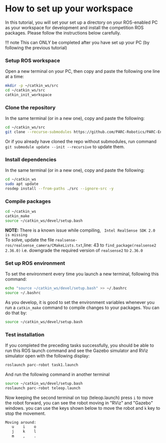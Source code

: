 # How to set up your workspace


In this tutorial, you will set your set up a directory on your ROS-enabled PC as your workspace for development and install the competition ROS packages. Please follow the instructions below carefully.

!!! note
    This can ONLY be completed after you have set up your PC (by following the previous tutorial)

### Setup ROS workspace

<!-- First, we create a new directory in your home directory called `catkin_ws` with a subdirectory `src`. Then we initialize the directory as a catkin workspace. -->

Open a new terminal on your PC, then copy and paste the following one line at a time:
```sh
mkdir -p ~/catkin_ws/src
cd ~/catkin_ws/src
catkin_init_workspace
```


### Clone the repository

In the same terminal (or in a new one), copy and paste the following:
```sh
cd ~/catkin_ws/src
git clone --recurse-submodules https://github.com/PARC-Robotics/PARC-Engineers-League.git
```
Or if you already have cloned the repo without submodules, run command `git submodule update --init --recursive` to update them.

### Install dependencies

In the same terminal (or in a new one), copy and paste the following:
```sh
cd ~/catkin_ws
sudo apt update
rosdep install --from-paths ./src --ignore-src -y
```

### Compile packages
```sh
cd ~/catkin_ws
catkin_make
source ~/catkin_ws/devel/setup.bash
```


**NOTE:** There is a known issue while compiling, ` Intel RealSense SDK 2.0 is missing`  
To solve, update the file `realsense-ros/realsense_camera/CMakeLists.txt`,line: 43 to `find_package(realsense2 2.36.0)`
i.e. downgrade the required version of `realsense2` to `2.36.0`


### Set up ROS environment
To set the environment every time you launch a new terminal, following this command:

```sh
echo "source ~/catkin_ws/devel/setup.bash" >> ~/.bashrc
source ~/.bashrc
```

As you develop, it is good to set the environment variables whenever you run a `catkin_make` command to compile changes to your packages. You can do that by:
```sh
source ~/catkin_ws/devel/setup.bash
```


### Test installation

If you completed the preceding tasks successfully, you should be able to run this ROS launch command and see the Gazebo simulator and RViz simulator open with the following display:
```sh
roslaunch parc-robot task1.launch
```

And run the following command in another terminal
```sh
source ~/catkin_ws/devel/setup.bash
roslaunch parc-robot teleop.launch
```

Now keeping the second terminal on top (teleop.launch) press `i` to move the robot forward, you can see the robot moving in "RViz" and "Gazebo" windows.
you can use the keys shown below to move the robot and `k` key to stop the movement.
```sh
Moving around:
   u    i    o
   j    k    l
   m    ,    .
```